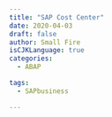 ```yaml
---
title: "SAP Cost Center"
date: 2020-04-03
draft: false
author: Small Fire
isCJKLanguage: true
categories: 
  - ABAP

tags: 
  - SAPbusiness

---
```


